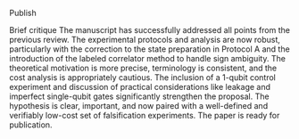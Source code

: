 Publish

Brief critique
The manuscript has successfully addressed all points from the previous review. The experimental protocols and analysis are now robust, particularly with the correction to the state preparation in Protocol A and the introduction of the labeled correlator method to handle sign ambiguity. The theoretical motivation is more precise, terminology is consistent, and the cost analysis is appropriately cautious. The inclusion of a 1-qubit control experiment and discussion of practical considerations like leakage and imperfect single-qubit gates significantly strengthen the proposal. The hypothesis is clear, important, and now paired with a well-defined and verifiably low-cost set of falsification experiments. The paper is ready for publication.
